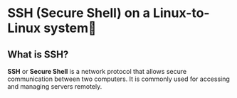 # SSH (Secure Shell) on a Linux-to-Linux system🔐
## What is SSH?
**SSH** or **Secure Shell** is a network protocol that allows secure communication between two computers. It is commonly used for accessing and managing servers remotely.